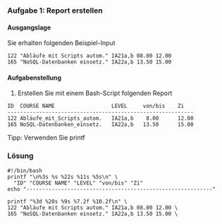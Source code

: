 ### Aufgabe 1: Report erstellen
#### Ausgangslage
Sie erhalten folgenden Beispiel-Input
```
122 "Abläufe mit Scripts autom." IA21a,b 08.00 12.00
165 "NoSQL-Datenbanken einsetz." IA22a,b 13.50 15.00
```

#### Aufgabenstellung
1. Erstellen Sie mit einem Bash-Script folgenden Report
```
ID  COURSE NAME                  LEVEL     von/bis    Zi
-----------------------------------------------------------
122 Abläufe_mit_Scripts_autom.   IA21a,b    8.00      12.00
165 NoSQL-Datenbanken_einsetz.   IA22a,b   13.50      15.00
```
Tipp: Verwenden Sie printf

### Lösung
```
#!/bin/bash
printf "\n%3s %s %22s %11s %5s\n" \
  "ID" "COURSE NAME" "LEVEL" "von/bis" "Zi"
echo "-----------------------------------------------------------"

printf "%3d %20s %9s %7.2f %10.2f\n" \
122 "Abläufe mit Scripts autom." IA21a,b 08.00 12.00 \
165 "NoSQL-Datenbanken einsetz." IA22a,b 13.50 15.00 \
```
